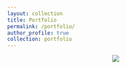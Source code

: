 ```yaml
---
layout: collection
title: Portfolio
permalink: /portfolio/
author_profile: true
collection: portfolio
---
```


<div align="center">
    <a href="https://nicolle-chm.github.io/portfolio/Shalom_Werbsite"><img src="/london.jpg"></a>
</div>

